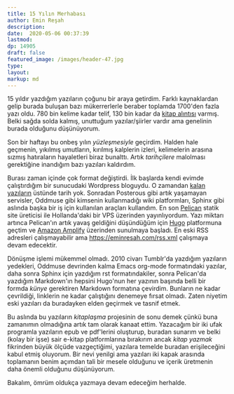 ```yaml
---
title: 15 Yılın Merhabası
author: Emin Reşah
description: 
date:  2020-05-06 00:37:39 
lastmod: 
dp: 14905
draft: false
featured_image: /images/header-47.jpg
type: 
layout: 
markup: md
---
```


15 yıldır yazdığım yazıların çoğunu bir araya getirdim. Farklı kaynaklardan gelip burada buluşan bazı mükerrerlerle beraber toplamda 1700'den fazla yazı oldu. 780 bin kelime kadar telif, 130 bin kadar da [kitap alıntısı](https://eminresah.com/okunandan-kalan) varmış. Belki sağda solda kalmış, unuttuğum yazılar/şiirler vardır ama genelinin burada olduğunu düşünüyorum. 

Son bir haftayı bu onbeş yılın *yüzleşmesiyle* geçirdim. Halden hale geçmenin, yıkılmış umutların, kırılmış kalplerin izleri, kelimelerin arasına sızmış hatıraların hayaletleri biraz bunalttı. Artık *tarihçilere* malolması gerektiğine inandığım bazı yazıları kaldırdım.  

Burası zaman içinde çok format değiştirdi. İlk başlarda kendi evimde çalıştırdığım bir sunucudaki Wordpress bloguydu. O zamandan [kalan yazıların](https://eminresah.com/devrik-yazilar/) üstünde tarih yok. Sonradan Posterous gibi artık yaşamayan servisler, Oddmuse gibi kimsenin kullanmadığı wiki platformları, Sphinx gibi aslında başka bir iş için kullanılan araçları kullandım. En son [Pelican](https://getpelican.com) statik site üreticisi ile Hollanda'daki bir VPS üzerinden yayınlıyordum. Yazı miktarı artınca Pelican'ın artık yavaş geldiğini düşündüğüm için [Hugo](https://gohugo.io) platformuna geçtim ve [Amazon Amplify](https://aws.amazon.com/amplify/) üzerinden sunulmaya başladı. En eski RSS adresleri çalışmayabilir ama https://eminresah.com/rss.xml çalışmaya devam edecektir.  

Dönüşme işlemi mükemmel olmadı. 2010 civarı Tumblr'da yazdığım yazıların yedekleri, Oddmuse devrinden kalma Emacs org-mode formatındaki yazılar, daha sonra Sphinx için yazdığım rst formatındakiler, sonra Pelican'da yazdığım Markdown'ın hepsini Hugo'nun her yazının başında belli bir formda *künye* gerektiren Markdown formatına çevirdim. Bunların ne kadar çevrildiği, linklerin ne kadar çalıştığını denemeye fırsat olmadı. Zaten niyetim eski yazıları da buradayken elden geçirmek ve tasnif etmek. 

Bu aslında bu yazıların *kitaplaşma* projesinin de sonu demek çünkü buna zamanımın olmadığına artık tam olarak kanaat ettim. Yazacağım bir iki ufak programla yazıların epub ve pdf'lerini oluşturup, buradan sunarım ve belki (kolay bir işse) sair e-kitap platformlarına bırakırım ancak *kitap yazmak* fikrinden büyük ölçüde vazgeçtiğimi, yazılara temelde buradan erişileceğini kabul etmiş oluyorum. Bir nevi yenilgi ama yazıları iki kapak arasında toplamanın benim açımdan tali bir mesele olduğunu ve içerik üretmenin daha önemli olduğunu düşünüyorum. 

Bakalım, ömrüm oldukça yazmaya devam edeceğim herhalde. 
